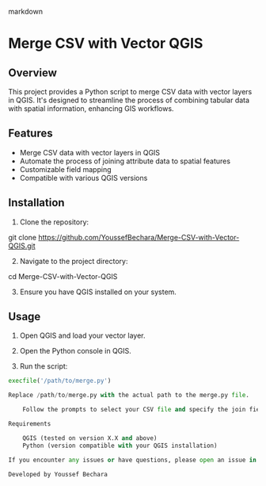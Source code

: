 markdown

# Merge CSV with Vector QGIS

## Overview

This project provides a Python script to merge CSV data with vector layers in QGIS. It's designed to streamline the process of combining tabular data with spatial information, enhancing GIS workflows.

## Features

- Merge CSV data with vector layers in QGIS
- Automate the process of joining attribute data to spatial features
- Customizable field mapping
- Compatible with various QGIS versions

## Installation

1. Clone the repository:

git clone https://github.com/YoussefBechara/Merge-CSV-with-Vector-QGIS.git


2. Navigate to the project directory:

cd Merge-CSV-with-Vector-QGIS


3. Ensure you have QGIS installed on your system.

## Usage

1. Open QGIS and load your vector layer.

2. Open the Python console in QGIS.

3. Run the script:
```python
execfile('/path/to/merge.py')

Replace /path/to/merge.py with the actual path to the merge.py file.

    Follow the prompts to select your CSV file and specify the join fields.

Requirements

    QGIS (tested on version X.X and above)
    Python (version compatible with your QGIS installation)

If you encounter any issues or have questions, please open an issue in the GitHub repository.

Developed by Youssef Bechara
